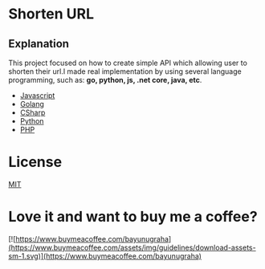 # Shorten URL

## Explanation

This project focused on how to create simple API which allowing user to shorten their url.I made real implementation by using several language programming, such as: **go, python, js, .net core, java, etc**.

- [Javascript](./js)
- [Golang](./go)
- [CSharp](./csharp)
- [Python](./python)
- [PHP](./php)

# License

[MIT](./LICENSE)

# Love it and want to buy me a coffee?

[![https://www.buymeacoffee.com/bayunugraha](https://www.buymeacoffee.com/assets/img/guidelines/download-assets-sm-1.svg)](https://www.buymeacoffee.com/bayunugraha)
